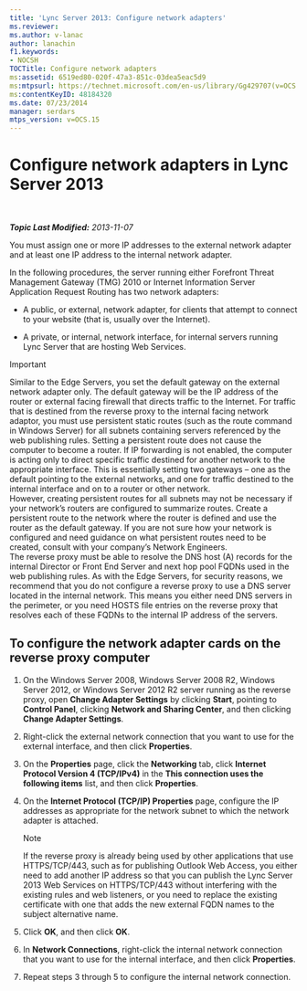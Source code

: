 ```yaml
---
title: 'Lync Server 2013: Configure network adapters'
ms.reviewer: 
ms.author: v-lanac
author: lanachin
f1.keywords:
- NOCSH
TOCTitle: Configure network adapters
ms:assetid: 6519ed80-020f-47a3-851c-03dea5eac5d9
ms:mtpsurl: https://technet.microsoft.com/en-us/library/Gg429707(v=OCS.15)
ms:contentKeyID: 48184320
ms.date: 07/23/2014
manager: serdars
mtps_version: v=OCS.15
---
```


<div data-xmlns="http://www.w3.org/1999/xhtml">

<div class="topic" data-xmlns="http://www.w3.org/1999/xhtml" data-msxsl="urn:schemas-microsoft-com:xslt" data-cs="http://msdn.microsoft.com/">

<div data-asp="http://msdn2.microsoft.com/asp">

# Configure network adapters in Lync Server 2013

</div>

<div id="mainSection">

<div id="mainBody">

<span> </span>

_**Topic Last Modified:** 2013-11-07_

You must assign one or more IP addresses to the external network adapter and at least one IP address to the internal network adapter.

In the following procedures, the server running either Forefront Threat Management Gateway (TMG) 2010 or Internet Information Server Application Request Routing has two network adapters:

  - A public, or external, network adapter, for clients that attempt to connect to your website (that is, usually over the Internet).

  - A private, or internal, network interface, for internal servers running Lync Server that are hosting Web Services.

<div>


> [!IMPORTANT]  
> Similar to the Edge Servers, you set the default gateway on the external network adapter only. The default gateway will be the IP address of the router or external facing firewall that directs traffic to the Internet. For traffic that is destined from the reverse proxy to the internal facing network adaptor, you must use persistent static routes (such as the route command in Windows Server) for all subnets containing servers referenced by the web publishing rules. Setting a persistent route does not cause the computer to become a router. If IP forwarding is not enabled, the computer is acting only to direct specific traffic destined for another network to the appropriate interface. This is essentially setting two gateways – one as the default pointing to the external networks, and one for traffic destined to the internal interface and on to a router or other network.<BR>However, creating persistent routes for all subnets may not be necessary if your network’s routers are configured to summarize routes. Create a persistent route to the network where the router is defined and use the router as the default gateway. If you are not sure how your network is configured and need guidance on what persistent routes need to be created, consult with your company’s Network Engineers.<BR>The reverse proxy must be able to resolve the DNS host (A) records for the internal Director or Front End Server and next hop pool FQDNs used in the web publishing rules. As with the Edge Servers, for security reasons, we recommend that you do not configure a reverse proxy to use a DNS server located in the internal network. This means you either need DNS servers in the perimeter, or you need HOSTS file entries on the reverse proxy that resolves each of these FQDNs to the internal IP address of the servers.



</div>

<div>

## To configure the network adapter cards on the reverse proxy computer

1.  On the Windows Server 2008, Windows Server 2008 R2, Windows Server 2012, or Windows Server 2012 R2 server running as the reverse proxy, open **Change Adapter Settings** by clicking **Start**, pointing to **Control Panel**, clicking **Network and Sharing Center**, and then clicking **Change Adapter Settings**.

2.  Right-click the external network connection that you want to use for the external interface, and then click **Properties**.

3.  On the **Properties** page, click the **Networking** tab, click **Internet Protocol Version 4 (TCP/IPv4)** in the **This connection uses the following items** list, and then click **Properties**.

4.  On the **Internet Protocol (TCP/IP) Properties** page, configure the IP addresses as appropriate for the network subnet to which the network adapter is attached.
    
    <div>
    

    > [!NOTE]  
    > If the reverse proxy is already being used by other applications that use HTTPS/TCP/443, such as for publishing Outlook Web Access, you either need to add another IP address so that you can publish the Lync Server 2013 Web Services on HTTPS/TCP/443 without interfering with the existing rules and web listeners, or you need to replace the existing certificate with one that adds the new external FQDN names to the subject alternative name.

    
    </div>

5.  Click **OK**, and then click **OK**.

6.  In **Network Connections**, right-click the internal network connection that you want to use for the internal interface, and then click **Properties**.

7.  Repeat steps 3 through 5 to configure the internal network connection.

</div>

</div>

<span> </span>

</div>

</div>

</div>

